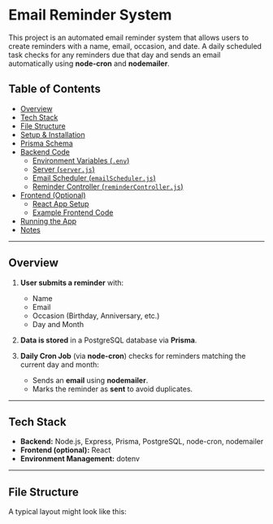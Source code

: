 # Email Reminder System

This project is an automated email reminder system that allows users to create reminders with a name, email, occasion, and date. A daily scheduled task checks for any reminders due that day and sends an email automatically using **node-cron** and **nodemailer**.

## Table of Contents

- [Overview](#overview)
- [Tech Stack](#tech-stack)
- [File Structure](#file-structure)
- [Setup & Installation](#setup--installation)
- [Prisma Schema](#prisma-schema)
- [Backend Code](#backend-code)
  - [Environment Variables (`.env`)](#environment-variables-env)
  - [Server (`server.js`)](#server-serverjs)
  - [Email Scheduler (`emailScheduler.js`)](#email-scheduler-emailschedulerjs)
  - [Reminder Controller (`reminderController.js`)](#reminder-controller-remindercontrollerjs)
- [Frontend (Optional)](#frontend-optional)
  - [React App Setup](#react-app-setup)
  - [Example Frontend Code](#example-frontend-code)
- [Running the App](#running-the-app)
- [Notes](#notes)

---

## Overview

1. **User submits a reminder** with:
   - Name
   - Email
   - Occasion (Birthday, Anniversary, etc.)
   - Day and Month

2. **Data is stored** in a PostgreSQL database via **Prisma**.

3. **Daily Cron Job** (via **node-cron**) checks for reminders matching the current day and month:
   - Sends an **email** using **nodemailer**.
   - Marks the reminder as **sent** to avoid duplicates.

---

## Tech Stack

- **Backend:** Node.js, Express, Prisma, PostgreSQL, node-cron, nodemailer
- **Frontend (optional):** React
- **Environment Management:** dotenv

---

## File Structure

A typical layout might look like this:

